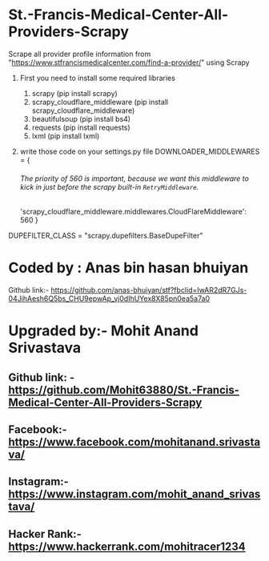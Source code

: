 # St.-Francis-Medical-Center-All-Providers-Scrapy
Scrape all provider profile information from "https://www.stfrancismedicalcenter.com/find-a-provider/" using Scrapy

1. First you need to install some required libraries
    1. scrapy  (pip install scrapy)
    2. scrapy_cloudflare_middleware (pip install scrapy_cloudflare_middleware)
    2. beautifulsoup (pip install bs4)
    3. requests (pip install requests)
    4. lxml (pip install lxml)
    

2. write those code on your settings.py file
DOWNLOADER_MIDDLEWARES = {
    ###### The priority of 560 is important, because we want this middleware to kick in just before the scrapy built-in `RetryMiddleware`.
    'scrapy_cloudflare_middleware.middlewares.CloudFlareMiddleware': 560
	}

DUPEFILTER_CLASS = "scrapy.dupefilters.BaseDupeFilter"

# Coded by : Anas bin hasan bhuiyan
Github link:- https://github.com/anas-bhuiyan/stf?fbclid=IwAR2dR7GJs-04JihAesh6Q5bs_CHU9epwAp_vj0dIhUYex8X85pn0ea5a7a0

# Upgraded by:- Mohit Anand Srivastava
## Github link: -https://github.com/Mohit63880/St.-Francis-Medical-Center-All-Providers-Scrapy
## Facebook:- https://www.facebook.com/mohitanand.srivastava/
## Instagram:-https://www.instagram.com/mohit_anand_srivastava/
## Hacker Rank:-https://www.hackerrank.com/mohitracer1234

